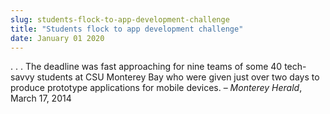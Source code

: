 ```yaml
---
slug: students-flock-to-app-development-challenge
title: "Students flock to app development challenge"
date: January 01 2020
---
```


 
<p>
  . . . The deadline was fast approaching for nine teams of some 40 tech-savvy
  students at CSU Monterey Bay who were given just over two days to produce
  prototype applications for mobile devices. – <em>Monterey Herald</em>, March
  17, 2014
</p>
 
